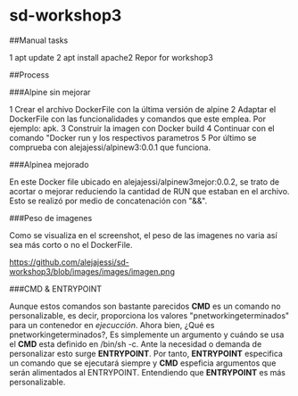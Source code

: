 # sd-workshop3
##Manual tasks

1 apt update
2 apt install apache2
Repor for workshop3

##Process


###Alpine sin mejorar


1 Crear el archivo DockerFile con la última versión de alpine
2 Adaptar el DockerFile con las funcionalidades y comandos que este emplea. Por ejemplo: apk.
3 Construir la imagen con Docker build
4 Continuar con el comando "Docker run y los respectivos parametros
5 Por último se comprueba con alejajessi/alpinew3:0.0.1 que funciona.

###Alpinea mejorado


En este Docker file ubicado en alejajessi/alpinew3mejor:0.0.2, se trato de acortar o mejorar reduciendo la cantidad de RUN que estaban en el archivo. Esto se realizó por medio de concatenación con "&&".


###Peso de imagenes


Como se visualiza en el screenshot, el peso de las imagenes no varia así sea más corto o no el DockerFile.

https://github.com/alejajessi/sd-workshop3/blob/images/images/imagen.png


###CMD & ENTRYPOINT


Aunque estos comandos son bastante parecidos **CMD** es un comando no personalizable, es decir, proporciona los valores "pnetworkingeterminados" para un contenedor en *ejecucción*. Ahora bien, ¿Qué es pnetworkingeterminados?, Es simplemente un argumento y cuándo se usa el **CMD** esta definido en /bin/sh -c. Ante la necesidad o demanda de personalizar esto surge **ENTRYPOINT**. Por tanto, **ENTRYPOINT** especifica un comando que se ejecutará siempre y **CMD** espeficia argumentos que serán alimentados al ENTRYPOINT. Entendiendo que **ENTRYPOINT** es más personalizable.

